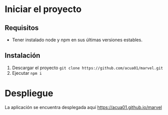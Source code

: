 # Iniciar el proyecto

## Requisitos

- Tener instalado node y npm en sus últimas versiones estables.

## Instalación

1. Descargar el proyecto `git clone https://github.com/acua01/marvel.git`
2. Ejecutar `npm i`

# Despliegue

La aplicación se encuentra desplegada aquí https://acua01.github.io/marvel
